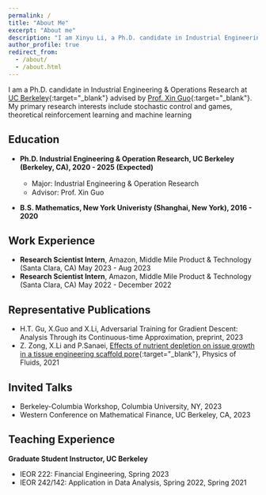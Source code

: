 ```yaml
---
permalink: /
title: "About Me"
excerpt: "About me"
description: "I am Xinyu Li, a Ph.D. candidate in Industrial Engineering & Operations Research at UC Berkeley. My primary research interests include stochastic control and games, theoretical reinforcement learning and machine learning"
author_profile: true
redirect_from: 
  - /about/
  - /about.html
---
```


I am a Ph.D. candidate in Industrial Engineering & Operations Research at [UC Berkeley](https://www.berkeley.edu){:target="_blank"} advised by [Prof. Xin Guo](https://xinguo.ieor.berkeley.edu/){:target="_blank"}. My primary research interests include stochastic control and games, theoretical reinforcement learning and machine learning

## Education

- **Ph.D. Industrial Engineering & Operation Research, UC Berkeley (Berkeley, CA), 2020 - 2025 (Expected)**

    - Major: Industrial Engineering & Operation Research　　　　　　　 
    - Advisor: Prof. Xin Guo

- **B.S. Mathematics, New York Univeristy (Shanghai, New York), 2016 - 2020**

## Work Experience
- **Research Scientist Intern**, Amazon, Middle Mile Product & Technology (Santa Clara, CA)  May 2023 - Aug 2023 
- **Research Scientist Intern**, Amazon, Middle Mile Product & Technology (Santa Clara, CA)  May 2022 - December 2022


## Representative Publications

- H.T. Gu, X.Guo and X.Li, Adversarial Training for Gradient Descent: Analysis Through its Continuous-time Approximation, preprint, 2023
- Z. Zong, X.Li and P.Sanaei, [Effects of nutrient depletion on issue growth in a tissue engineering scaffold pore](https://aip.scitation.org/doi/10.1063/5.0071171){:target="_blank"}, Physics of Fluids, 2021

## Invited Talks

- Berkeley-Columbia Workshop, Columbia University, NY, 2023
- Western Conference on Mathematical Finance, UC Berkeley, CA, 2023

## Teaching Experience
**Graduate Student Instructor, UC Berkeley**
- IEOR 222: Financial Engineering, Spring 2023
- IEOR 242/142: Application in Data Analysis, Spring 2022, Spring 2021

